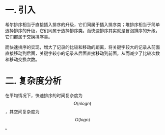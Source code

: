# 一. 引入

希尔排序相当于直接插入排序的升级，它们同属于插入排序类；堆排序相当于简单选择排序的升级，它们同属于选择排序类。而快速排序其实就是冒泡排序的升级，它们都属于交换排序类。

而快速排序的实现，增大了记录的比较和移动的距离，将关键字较大的记录从前面直接移动到后面，关键字较小的记录从后面直接移动到前面，从而减少了比较次数和移动交换次数。



# 二. 复杂度分析

在平均情况下，快速排序的时间复杂度为$$O(nlog n)$$，其空间复杂度为$$O(log n)$$。
